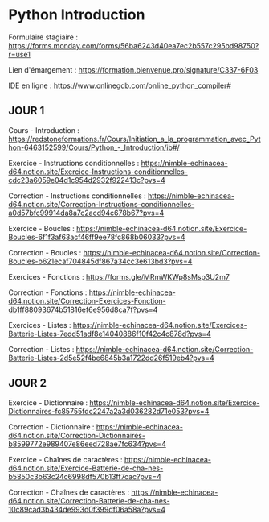 # Python Introduction

Formulaire stagiaire : https://forms.monday.com/forms/56ba6243d40ea7ec2b557c295bd98750?r=use1

Lien d'émargement : https://formation.bienvenue.pro/signature/C337-6F03

IDE en ligne : https://www.onlinegdb.com/online_python_compiler#

## JOUR 1

Cours - Introduction : https://redstoneformations.fr/Cours/Initiation_a_la_programmation_avec_Python-6463152599/Cours/Python_-_Introduction/ib#/

Exercice - Instructions conditionnelles : https://nimble-echinacea-d64.notion.site/Exercice-Instructions-conditionnelles-cdc23a6059e04d1c954d2932f922413c?pvs=4

Correction - Instructions conditionnelles : https://nimble-echinacea-d64.notion.site/Correction-Instructions-conditionnelles-a0d57bfc99914da8a7c2acd94c678b67?pvs=4

Exercice - Boucles : https://nimble-echinacea-d64.notion.site/Exercice-Boucles-6f1f3af63acf46ff9ee78fc868b06033?pvs=4

Correction - Boucles : https://nimble-echinacea-d64.notion.site/Correction-Boucles-b621ecaf704845df867a34cc3e613bd3?pvs=4

Exercices - Fonctions : https://forms.gle/MRmWKWp8sMsp3U2m7

Correction - Fonctions : https://nimble-echinacea-d64.notion.site/Correction-Exercices-Fonction-db1ff88093674b51816ef6e956d8ca7f?pvs=4

Exercices - Listes : https://nimble-echinacea-d64.notion.site/Exercices-Batterie-Listes-7edd51adf8e14040886f10f42c4c878d?pvs=4

Correction - Listes : https://nimble-echinacea-d64.notion.site/Correction-Batterie-Listes-2d5e52f4be6845b3a1722dd26f519eb4?pvs=4

## JOUR 2

Exercice - Dictionnaire : https://nimble-echinacea-d64.notion.site/Exercice-Dictionnaires-fc85755fdc2247a2a3d036282d71e053?pvs=4

Correction - Dictionnaire : https://nimble-echinacea-d64.notion.site/Correction-Dictionnaires-b8599772e989407e86eed728ae7fc634?pvs=4

Exercice - Chaînes de caractères : https://nimble-echinacea-d64.notion.site/Exercice-Batterie-de-cha-nes-b5850c3b63c24c6998df570b13ff7cac?pvs=4

Correction - Chaînes de caractères : https://nimble-echinacea-d64.notion.site/Correction-Batterie-de-cha-nes-10c89cad3b434de993d0f399df06a58a?pvs=4
